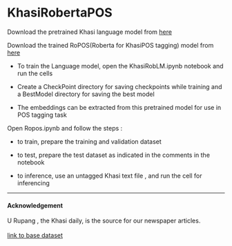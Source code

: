 # KhasiRobertaPOS
Download the pretrained Khasi language model from [here](https://drive.google.com/drive/folders/15P1B5TlPIaqUZDJEE43GkOm7V9QS-rXV?usp=sharing)<br>  

Download the trained RoPOS(Roberta for KhasiPOS tagging) model from [here](https://drive.google.com/file/d/1V86YdLmjWgPWwDFpzx2LaMwsfwkRfXau/view?usp=sharing)<br>  
* To train the Language model, open the KhasiRobLM.ipynb notebook and run the cells <br>

* Create a CheckPoint directory for saving checkpoints while training and a BestModel directory for saving the best model <br>

* The embeddings can be extracted from this pretrained model for use in POS tagging task <br>  

Open Ropos.ipynb and follow the steps :<br>   

* to train, prepare the training and validation dataset<br>   

* to test, prepare the test dataset  as indicated in the comments in the notebook<br>   

* to inference, use an untagged Khasi text file , and run the cell for inferencing<br>  

***
#### Acknowledgement
U Rupang , the Khasi daily, is the source for our newspaper articles. <br>  
[link to base dataset](https://github.com/sunitawarjri/Khasi-Corpus/blob/master/Khasi%20Corpus.txt)
